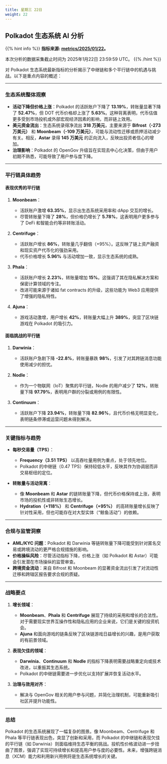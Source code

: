 ```yaml
---
title: 星期三 22日
weight: 22
---
```


## **Polkadot 生态系统 AI 分析**
{{% hint info %}}
**指标来源: [metrics/2025/01/22](../../../../metrics/2025/01/22)。**

本次分析的数据采集截止时间为 2025年1月22日 23:59:59 UTC。
{{% /hint %}}

对 Polkadot 生态系统最新指标的分析揭示了中继链和多个平行链中的机遇与挑战。以下是重点内容的概述：

---

### **生态系统整体观察**
- **活动下降但价格上涨**：Polkadot 的活跃账户下降了 **13.19%**，转账量显著下降了 **52.47%**，但 DOT 代币价格却上涨了 **5.63%**。这种背离表明，代币估值更多受到市场投机或外部宏观经济因素的影响，而非链上效用。
- **美元资金流出**：生态系统录得净流出 **318 万美元**，主要来源于 **Bifrost（-273 万美元）** 和 **Moonbeam（-109 万美元）**，可能与流动性迁移或质押活动减少有关。相反，**Astar** 录得 **145 万美元** 的正向流入，反映出投资者信心的增加。
- **治理影响**：Polkadot 的 OpenGov 升级旨在实现去中心化决策，但由于用户初期不熟悉，可能导致了用户参与度下降。

---

### **平行链具体趋势**

#### 表现优秀的平行链
1. **Moonbeam**：
   - 活跃账户激增 **63.35%**，显示出生态系统采用率和 dApp 交互的增长。
   - 尽管转账量下降了 **28%**，但价格仍增长了 **5.78%**，这表明用户更多参与了 DeFi 和智能合约等非转账活动。

2. **Centrifuge**：
   - 活跃账户增长 **86%**，转账量几乎翻倍（+95%）。这反映了链上资产融资和现实资产代币化的强劲采用。
   - 代币价格增长 **5.96%** 与活动增加一致，显示生态系统的成熟。

3. **Phala**：
   - 活跃账户增长 **2.23%**，转账量增加 **15%**。这强调了其在隐私解决方案和保密计算领域的专注。
   - 改进可能来源于诸如 fat contracts 的升级，这些功能为 Web3 应用提供了增强的隐私特性。

4. **Ajuna**：
   - 游戏活动激增，用户增长 **42%**，转账量大幅上升 **389%**，突显了区块链游戏在 Polkadot 的吸引力。

#### 面临挑战的平行链
1. **Darwinia**：
   - 活跃账户急剧下降 **-22.8%**，转账量暴跌 **98%**，引发了对其跨链消息功能使用减少的担忧。

2. **Nodle**：
   - 作为一个物联网（IoT）聚焦的平行链，Nodle 的用户减少了 **12%**，转账量下降 **97.79%**，表明用户群的分裂或用例的有限性。

3. **Continuum**：
   - 活跃账户下降 **23.94%**，转账量下降 **82.96%**，且代币价格无明显变化，表明链条停滞或运营问题未得到解决。

---

### **关键指标与趋势**
- **每秒交易量（TPS）**：
   - **Frequency（3.51 TPS）** 以高吞吐量用例为重点，处于领先地位。
   - Polkadot 的中继链（0.47 TPS）保持较低水平，反映其作为协调层而非交易枢纽的定位。

- **转账量与活动背离**：
   - 像 **Moonbeam** 和 **Astar** 的链转账量下降，但代币价格保持或上涨，表明市场的投机性或非转账生态增长。
   - **Hydration（+118%）** 和 **Centrifuge（+95%）** 的高转账量增长反映了针对性采用，但也可能存在对大型实体（“鲸鱼活动”）的依赖。

---

### **合规与监管洞察**
- **AML/KYC 问题**：Polkadot 和 Darwinia 等链转账量下降可能受到针对匿名交易或跨境流动的更严格合规措施的影响。
- **价格操纵风险**：尽管活动指标下降，价格上涨（如 Polkadot 和 Astar）可能会引发潜在市场操纵的监管审查。
- **跨境资金流动**：来自 Bifrost 和 Moonbeam 的显著资金流出引发了对流动性迁移和跨辖区报告要求合规的质疑。

---

### **战略要点**
1. **增长领域**：
   - **Moonbeam**、**Phala** 和 **Centrifuge** 展现了持续的采用和增长的合法性。对于需要现实世界互操作性和隐私应用的企业来说，它们是关键的投资机会。
   - **Ajuna** 和面向游戏的链条反映了区块链游戏日益增长的兴趣，是用户获取的有前景领域。

2. **表现欠佳的领域**：
   - **Darwinia**、**Continuum** 和 **Nodle** 的指标下降表明需要战略重定向或技术改进，以重振其生态系统。
   - Polkadot 的中继链需要进一步优化以支持扩展并恢复活动水平。

3. **治理与效用对齐**：
   - 解决与 OpenGov 相关的用户参与问题，并简化治理机制，可能重新吸引社区并提升功能性。

---

### **总结**
Polkadot 的生态系统展现了一幅复杂的图景。像 Moonbeam、Centrifuge 和 Phala 等平行链表现出色，突显了创新和采用，而 Polkadot 的中继链和表现欠佳的平行链（如 Darwinia）则面临维持生态平衡的挑战。投机性价格波动进一步扭曲了图景，强调了实现可持续增长和提高用户参与度的必要性。未来，增强跨链消息（XCM）能力和利用新兴用例将是生态系统增长的关键。
